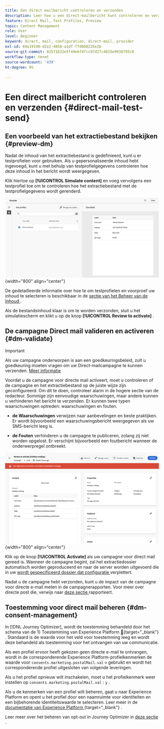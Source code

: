 ```yaml
---
title: Een direct mailbericht controleren en verzenden
description: Leer hoe u een direct-mailbericht kunt controleren en verzenden in Journey Optimizer
feature: Direct Mail, Test Profiles, Preview
topic: Content Management
role: User
level: Beginner
keyword: direct, mail, configuration, direct-mail, provider
exl-id: 69a19190-d2e2-4858-a1df-ffd008226e2b
source-git-commit: 02571632e5f49ebf4fcc97d27c4025e9938795c0
workflow-type: tm+mt
source-wordcount: '439'
ht-degree: 0%

---
```


# Een direct mailbericht controleren en verzenden {#direct-mail-test-send}

## Een voorbeeld van het extractiebestand bekijken {#preview-dm}

Nadat de inhoud van het extractiebestand is gedefinieerd, kunt u er testprofielen voor gebruiken. Als u gepersonaliseerde inhoud hebt ingevoegd, kunt u met behulp van testprofielgegevens controleren hoe deze inhoud in het bericht wordt weergegeven.

Klik hiertoe op **[!UICONTROL Simulate content]** en voeg vervolgens een testprofiel toe om te controleren hoe het extractiebestand met de testprofielgegevens wordt gerenderd.

![](assets/direct-mail-simulate.png){width="800" align="center"}

De gedetailleerde informatie over hoe te om testprofielen en voorproef uw inhoud te selecteren is beschikbaar in de [ sectie van het Beheer van de Inhoud ](../content-management/preview-test.md).

Als de bestandsinhoud klaar is om te worden verzonden, sluit u het simulatiescherm en klikt u op de knop **[!UICONTROL Review to activate]** .

## De campagne Direct mail valideren en activeren {#dm-validate}

>[!IMPORTANT]
>
> Als uw campagne onderworpen is aan een goedkeuringsbeleid, zult u goedkeuring moeten vragen om uw Direct-mailcampagne te kunnen verzenden. [Meer informatie](../test-approve/gs-approval.md)

Voordat u de campagne voor directe mail activeert, moet u controleren of de campagne en het extractiebestand op de juiste wijze zijn geconfigureerd. Om dit te doen, controleer alarm in de hogere sectie van de redacteur. Sommige zijn eenvoudige waarschuwingen, maar andere kunnen u verhinderen het bericht te verzenden. Er kunnen twee typen waarschuwingen optreden: waarschuwingen en fouten.

* **de Waarschuwingen** verwijzen naar aanbevelingen en beste praktijken. Er wordt bijvoorbeeld een waarschuwingsbericht weergegeven als uw SMS-bericht leeg is.

* **de Fouten** verhinderen u de campagne te publiceren, zolang zij niet worden opgelost. Er verschijnt bijvoorbeeld een foutbericht wanneer de onderwerpregel ontbreekt.

![](assets/direct-mail-review.png){width="800" align="center"}

Klik op de knop **[!UICONTROL Activate]** als uw campagne voor direct mail gereed is. Wanneer de campagne begint, zal het extractiedossier automatisch worden geproduceerd en naar de server worden uitgevoerd die in uw [ wordt gespecificeerd dossier dat configuratie ](../direct-mail/direct-mail-configuration.md) verplettert.

Nadat u de campagne hebt verzonden, kunt u de impact van de campagne voor directe e-mail meten in de campagnerapporten. Voor meer over directe post die, verwijs naar [ deze sectie ](../reports/campaign-global-report-cja-direct.md) rapporteert.

## Toestemming voor direct mail beheren {#dm-consent-management}

In [!DNL Journey Optimizer], wordt de toestemming behandeld door het schema van de 1&rbrace; Toestemming van Experience Platform [&#128279;](https://experienceleague.adobe.com/docs/experience-platform/xdm/field-groups/profile/consents.html?lang=nl-NL){target="_blank"} .  Standaard is de waarde voor het veld voor toestemming leeg en wordt deze behandeld als toestemming voor het ontvangen van uw communicatie.

Als een profiel ervoor heeft gekozen geen directe e-mail te ontvangen, wordt in de corresponderende Experience Platform-profielkenmerken de waarde voor `consents.marketing.postalMail.val` `n` gebruikt en wordt het corresponderende profiel uitgesloten van volgende leveringen.

Als u het profiel opnieuw wilt inschakelen, moet u het profielkenmerk weer instellen op `consents.marketing.postalMail.val` : `y` .

Als u de kenmerken van een profiel wilt beheren, gaat u naar Experience Platform en opent u het profiel door een naamruimte voor identiteiten en een bijbehorende identiteitswaarde te selecteren. Leer meer in de [ documentatie van Experience Platform ](https://experienceleague.adobe.com/docs/experience-platform/profile/ui/user-guide.html?lang=nl-NL#getting-started){target="_blank"} .

Leer meer over het beheren van opt-out in Journey Optimizer in [ deze sectie ](../privacy/opt-out.md).
